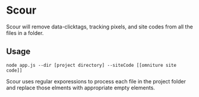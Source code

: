 # Scour

Scour will remove data-clicktags, tracking pixels, and site codes from all the files in a folder.

## Usage

```
node app.js --dir [project directory] --siteCode [[omniture site code]]
```

Scour uses regular exporessions to process each file in the project folder and replace those elments with appropriate empty elements.